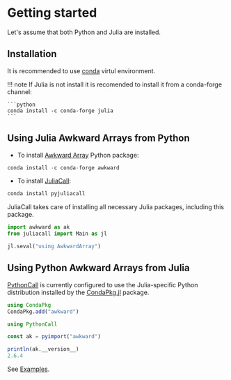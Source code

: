 # Getting started

Let's assume that both Python and Julia are installed.

## Installation

It is recommended to use [conda](https://conda.io/projects/conda/en/latest/user-guide/getting-started.html) virtul environment.

!!! note
    If Julia is not install it is recomended to install it from a conda-forge channel:

    ```python
    conda install -c conda-forge julia
    ```

## Using Julia Awkward Arrays from Python

 - To install [Awkward Array](https://github.com/scikit-hep/awkward) Python package:

```python
conda install -c conda-forge awkward
```
 - To install [JuliaCall](https://juliapy.github.io/PythonCall.jl):

```python
conda install pyjuliacall
```
JuliaCall takes care of installing all necessary Julia packages, including this package. 

```python
import awkward as ak
from juliacall import Main as jl

jl.seval("using AwkwardArray")
```

## Using Python Awkward Arrays from Julia

[PythonCall](https://github.com/JuliaPy/PythonCall.jl) is currently configured to use the Julia-specific Python distribution
installed by the [CondaPkg.jl](https://github.com/JuliaPy/CondaPkg.jl) package.

```julia
using CondaPkg
CondaPkg.add("awkward")
```

```julia
using PythonCall

const ak = pyimport("awkward")

println(ak.__version__)
2.6.4
```

See [Examples](@ref).
